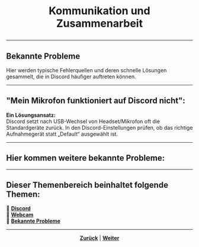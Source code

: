 # <p align="center">Kommunikation und Zusammenarbeit</p>

---

## Bekannte Probleme 

Hier werden typische Fehlerquellen und deren schnelle Lösungen gesammelt, die in Discord häufiger auftreten können.

---

## "Mein Mikrofon funktioniert auf Discord nicht":

<b>Ein Lösungsansatz:</b> <br>
Discord setzt nach USB-Wechsel von Headset/Mikrofon oft die Standardgeräte zurück.
In den Discord-Einstellungen prüfen, ob das richtige Aufnahmegerät statt „Default“ ausgewählt ist.

---

## Hier kommen weitere bekannte Probleme:

---

**Dieser Themenbereich beinhaltet folgende Themen:**
---

🔹 [**Discord**](/docs/05-kommunikation/01-discord/README.md)<br>
🔹 [**Webcam**](/docs/05-kommunikation/02-webcam/README.md) <br>
🔹 [**Bekannte Probleme**](/docs/05-kommunikation/03-bekannte_Probleme/README.md) <br>

---

<p align="center">
<a href="/docs/05-kommunikation/02-webcam/02-ios/README.md"><strong>Zurück</strong></a> | 
<a href="/docs/06-entwicklung/01-dokumentation/README.md"><strong>Weiter</strong></a>
</p>
